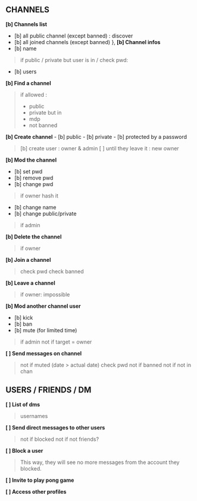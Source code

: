 ## CHANNELS

**[b] Channels list**
- [b] all public channel (except banned) : discover
- [b] all joined channels (except banned)
																	},
**[b] Channel infos**
- [b] name
>	if public / private but user is in / check pwd:
- [b] users

**[b] Find a channel**
> if allowed : 
> 	- public
> 	- private but in
> 	- mdp
> 	- not banned

**[b] Create channel**
    - [b] public
    - [b] private
    - [b] protected by a password
>	[b] create user : owner & admin
>	[ ] until they leave it : new owner 

**[b] Mod the channel**
  - [b] set pwd
  - [b] remove pwd
  - [b] change pwd
>	if owner
>	hash it
- [b] change name
- [b] change public/private
>	if admin

**[b] Delete the channel**
>	if owner

**[b] Join a channel**
>	check pwd
>	check banned

**[b] Leave a channel**
>	if owner: impossible

**[b] Mod another channel user**
   - [b] kick
   - [b] ban
   - [b] mute (for limited time)
>	if admin
>	not if target = owner

**[ ] Send messages on channel**
>	not if muted (date > actual date)
>	check pwd
>	not if banned
>	not if not in chan


## USERS / FRIENDS / DM

**[ ] List of dms**
>	usernames

**[ ] Send direct messages to other users**
>	not if blocked
>	not if not friends?

**[ ] Block a user**
>	 This way, they will see no more messages from the account they blocked.

**[ ] Invite to play pong game**

**[ ] Access other profiles**